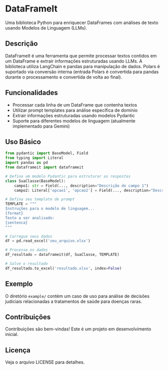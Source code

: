 # DataFrameIt

Uma biblioteca Python para enriquecer DataFrames com análises de texto usando Modelos de Linguagem (LLMs).

## Descrição

DataFrameIt é uma ferramenta que permite processar textos contidos em um DataFrame e extrair informações estruturadas usando LLMs. A biblioteca utiliza LangChain e pandas para manipulação de dados. Polars é suportado via conversão interna (entrada Polars é convertida para pandas durante o processamento e convertida de volta ao final).

## Funcionalidades

- Processar cada linha de um DataFrame que contenha textos
- Utilizar prompt templates para análise específica de domínio
- Extrair informações estruturadas usando modelos Pydantic
- Suporte para diferentes modelos de linguagem (atualmente implementado para Gemini)

## Uso Básico

```python
from pydantic import BaseModel, Field
from typing import Literal
import pandas as pd
from dataframeit import dataframeit

# Defina um modelo Pydantic para estruturar as respostas
class SuaClasse(BaseModel):
    campo1: str = Field(..., description="Descrição do campo 1")
    campo2: Literal['opcao1', 'opcao2'] = Field(..., description="Descrição do campo 2")

# Defina seu template de prompt
TEMPLATE = """
Instruções para o modelo de linguagem...
{format}
Texto a ser analisado:
{sentenca}
"""

# Carregue seus dados
df = pd.read_excel('seu_arquivo.xlsx')

# Processe os dados
df_resultado = dataframeit(df, SuaClasse, TEMPLATE)

# Salve o resultado
df_resultado.to_excel('resultado.xlsx', index=False)
```

## Exemplo

O diretório `example/` contém um caso de uso para análise de decisões judiciais relacionadas a tratamentos de saúde para doenças raras.

## Contribuições

Contribuições são bem-vindas! Este é um projeto em desenvolvimento inicial.

## Licença

Veja o arquivo LICENSE para detalhes.
